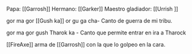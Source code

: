 Papa: [[Garrosh]]
Hermano: [[Garker]]
Maestro gladiador: [[Urrish ]]

gor ma gor [[Gush ka]] or gu ga cha- Canto de guerra de mi tribu.

gor ma gor gush Tharok ka - Canto que permite entrar en ira a Tharock


[[FireAxe]] arma de [[Garrosh]] con la que lo golpeo en la cara.